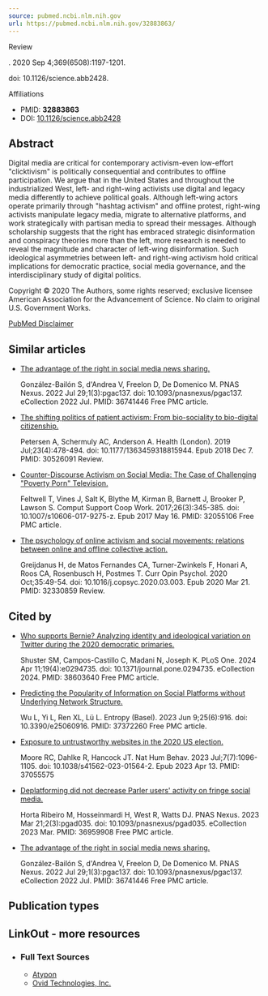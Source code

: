 ```yaml
---
source: pubmed.ncbi.nlm.nih.gov
url: https://pubmed.ncbi.nlm.nih.gov/32883863/
---
```


Review

. 2020 Sep 4;369(6508):1197-1201.

doi: 10.1126/science.abb2428.

Affiliations

-   PMID: **32883863**
-   DOI: [10.1126/science.abb2428](https://doi.org/10.1126/science.abb2428)

## Abstract

Digital media are critical for contemporary activism-even low-effort "clicktivism" is politically consequential and contributes to offline participation. We argue that in the United States and throughout the industrialized West, left- and right-wing activists use digital and legacy media differently to achieve political goals. Although left-wing actors operate primarily through "hashtag activism" and offline protest, right-wing activists manipulate legacy media, migrate to alternative platforms, and work strategically with partisan media to spread their messages. Although scholarship suggests that the right has embraced strategic disinformation and conspiracy theories more than the left, more research is needed to reveal the magnitude and character of left-wing disinformation. Such ideological asymmetries between left- and right-wing activism hold critical implications for democratic practice, social media governance, and the interdisciplinary study of digital politics.

Copyright © 2020 The Authors, some rights reserved; exclusive licensee American Association for the Advancement of Science. No claim to original U.S. Government Works.

[PubMed Disclaimer](https://pubmed.ncbi.nlm.nih.gov/disclaimer/)

## Similar articles

-   [The advantage of the right in social media news sharing.](https://pubmed.ncbi.nlm.nih.gov/36741446/)
    
    González-Bailón S, d'Andrea V, Freelon D, De Domenico M. PNAS Nexus. 2022 Jul 29;1(3):pgac137. doi: 10.1093/pnasnexus/pgac137. eCollection 2022 Jul. PMID: 36741446 Free PMC article.
    
-   [The shifting politics of patient activism: From bio-sociality to bio-digital citizenship.](https://pubmed.ncbi.nlm.nih.gov/30526091/)
    
    Petersen A, Schermuly AC, Anderson A. Health (London). 2019 Jul;23(4):478-494. doi: 10.1177/1363459318815944. Epub 2018 Dec 7. PMID: 30526091 Review.
    
-   [Counter-Discourse Activism on Social Media: The Case of Challenging "Poverty Porn" Television.](https://pubmed.ncbi.nlm.nih.gov/32055106/)
    
    Feltwell T, Vines J, Salt K, Blythe M, Kirman B, Barnett J, Brooker P, Lawson S. Comput Support Coop Work. 2017;26(3):345-385. doi: 10.1007/s10606-017-9275-z. Epub 2017 May 16. PMID: 32055106 Free PMC article.
    

-   [The psychology of online activism and social movements: relations between online and offline collective action.](https://pubmed.ncbi.nlm.nih.gov/32330859/)
    
    Greijdanus H, de Matos Fernandes CA, Turner-Zwinkels F, Honari A, Roos CA, Rosenbusch H, Postmes T. Curr Opin Psychol. 2020 Oct;35:49-54. doi: 10.1016/j.copsyc.2020.03.003. Epub 2020 Mar 21. PMID: 32330859 Review.
    

## Cited by

-   [Who supports Bernie? Analyzing identity and ideological variation on Twitter during the 2020 democratic primaries.](https://pubmed.ncbi.nlm.nih.gov/38603640/)
    
    Shuster SM, Campos-Castillo C, Madani N, Joseph K. PLoS One. 2024 Apr 11;19(4):e0294735. doi: 10.1371/journal.pone.0294735. eCollection 2024. PMID: 38603640 Free PMC article.
    
-   [Predicting the Popularity of Information on Social Platforms without Underlying Network Structure.](https://pubmed.ncbi.nlm.nih.gov/37372260/)
    
    Wu L, Yi L, Ren XL, Lü L. Entropy (Basel). 2023 Jun 9;25(6):916. doi: 10.3390/e25060916. PMID: 37372260 Free PMC article.
    
-   [Exposure to untrustworthy websites in the 2020 US election.](https://pubmed.ncbi.nlm.nih.gov/37055575/)
    
    Moore RC, Dahlke R, Hancock JT. Nat Hum Behav. 2023 Jul;7(7):1096-1105. doi: 10.1038/s41562-023-01564-2. Epub 2023 Apr 13. PMID: 37055575
    
-   [Deplatforming did not decrease Parler users' activity on fringe social media.](https://pubmed.ncbi.nlm.nih.gov/36959908/)
    
    Horta Ribeiro M, Hosseinmardi H, West R, Watts DJ. PNAS Nexus. 2023 Mar 21;2(3):pgad035. doi: 10.1093/pnasnexus/pgad035. eCollection 2023 Mar. PMID: 36959908 Free PMC article.
    
-   [The advantage of the right in social media news sharing.](https://pubmed.ncbi.nlm.nih.gov/36741446/)
    
    González-Bailón S, d'Andrea V, Freelon D, De Domenico M. PNAS Nexus. 2022 Jul 29;1(3):pgac137. doi: 10.1093/pnasnexus/pgac137. eCollection 2022 Jul. PMID: 36741446 Free PMC article.
    

## Publication types

## LinkOut - more resources

-   ### Full Text Sources
    
    -   [Atypon](https://www.science.org/doi/10.1126/science.abb2428?url_ver=Z39.88-2003&rfr_id=ori:rid:crossref.org&rfr_dat=cr_pub%20%200pubmed)
    -   [Ovid Technologies, Inc.](http://ovidsp.ovid.com/ovidweb.cgi?T=JS&PAGE=linkout&SEARCH=32883863.ui)
